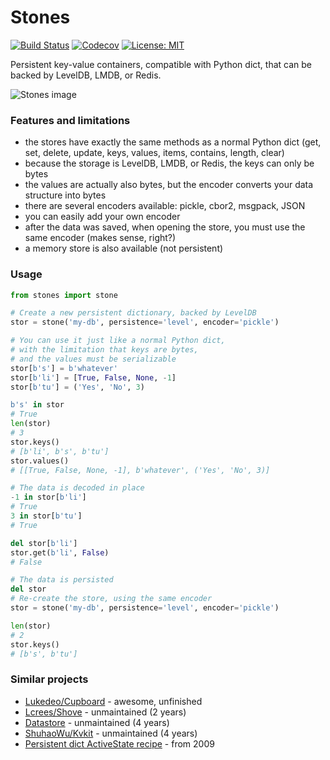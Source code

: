 
# Stones
[![Build Status](https://travis-ci.org/croqaz/Stones.svg?branch=master)](https://travis-ci.org/croqaz/Stones) [![Codecov](https://codecov.io/gh/croqaz/Stones/branch/master/graph/badge.svg)](https://codecov.io/gh/croqaz/Stones) [![License: MIT](https://img.shields.io/badge/License-MIT-green.svg)](https://opensource.org/licenses/MIT)

Persistent key-value containers, compatible with Python dict, that can be backed by LevelDB, LMDB, or Redis.

![Stones image](https://raw.githubusercontent.com/croqaz/stones/master/images/stones-image.jpg)


### Features and limitations

- the stores have exactly the same methods as a normal Python dict (get, set, delete, update, keys, values, items, contains, length, clear)
- because the storage is LevelDB, LMDB, or Redis, the keys can only be bytes
- the values are actually also bytes, but the encoder converts your data structure into bytes
- there are several encoders available: pickle, cbor2, msgpack, JSON
- you can easily add your own encoder
- after the data was saved, when opening the store, you must use the same encoder (makes sense, right?)
- a memory store is also available (not persistent)


### Usage

```python
from stones import stone

# Create a new persistent dictionary, backed by LevelDB
stor = stone('my-db', persistence='level', encoder='pickle')

# You can use it just like a normal Python dict,
# with the limitation that keys are bytes,
# and the values must be serializable
stor[b's'] = b'whatever'
stor[b'li'] = [True, False, None, -1]
stor[b'tu'] = ('Yes', 'No', 3)

b's' in stor
# True
len(stor)
# 3
stor.keys()
# [b'li', b's', b'tu']
stor.values()
# [[True, False, None, -1], b'whatever', ('Yes', 'No', 3)]

# The data is decoded in place
-1 in stor[b'li']
# True
3 in stor[b'tu']
# True

del stor[b'li']
stor.get(b'li', False)
# False

# The data is persisted
del stor
# Re-create the store, using the same encoder
stor = stone('my-db', persistence='level', encoder='pickle')

len(stor)
# 2
stor.keys()
# [b's', b'tu']
```


### Similar projects

* [Lukedeo/Cupboard](https://github.com/lukedeo/Cupboard) - awesome, unfinished
* [Lcrees/Shove](https://bitbucket.org/lcrees/shove) - unmaintained (2 years)
* [Datastore](https://github.com/datastore/datastore) - unmaintained (4 years)
* [ShuhaoWu/Kvkit](https://github.com/shuhaowu/kvkit) - unmaintained (4 years)
* [Persistent dict ActiveState recipe](https://code.activestate.com/recipes/576642) - from 2009
